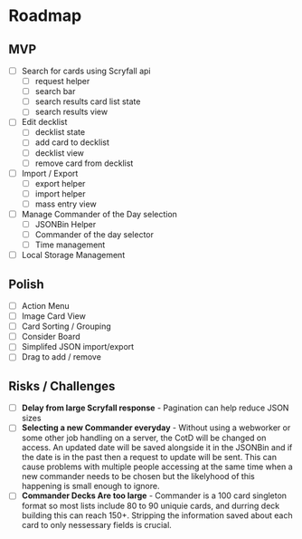 # Roadmap
## MVP
* [ ] Search for cards using Scryfall api
  * [ ] request helper
  * [ ] search bar
  * [ ] search results card list state
  * [ ] search results view
* [ ] Edit decklist
  * [ ] decklist state
  * [ ] add card to decklist
  * [ ] decklist view
  * [ ] remove card from decklist
* [ ] Import / Export
  * [ ] export helper
  * [ ] import helper
  * [ ] mass entry view
* [ ] Manage Commander of the Day selection
  * [ ] JSONBin Helper
  * [ ] Commander of the day selector
  * [ ] Time management
* [ ] Local Storage Management

## Polish
* [ ] Action Menu
* [ ] Image Card View
* [ ] Card Sorting / Grouping
* [ ] Consider Board 
* [ ] Simplifed JSON import/export
* [ ] Drag to add / remove

## Risks / Challenges
* [ ] **Delay from large Scryfall response** - Pagination can help reduce JSON sizes
* [ ] **Selecting a new Commander everyday** - Without using a webworker or some other job handling on a server, the CotD will be changed on access. An updated date will be saved alongside it in the JSONBin and if the date is in the past then a request to update will be sent. This can cause problems with multiple people accessing at the same time when a new commander needs to be chosen but the likelyhood of this happening is small enough to ignore.
* [ ]  **Commander Decks Are too large** - Commander is a 100 card singleton format so most lists include 80 to 90 uniquie cards, and durring deck building this can reach 150+. Stripping the information saved about each card to only nessessary fields is crucial. 